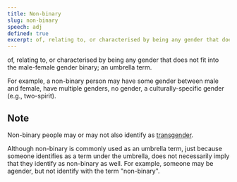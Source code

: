 ```yaml
---
title: Non-binary
slug: non-binary
speech: adj
defined: true
excerpt: of, relating to, or characterised by being any gender that does not fit into the male-female gender binary; an umbrella term.
---
```


of, relating to, or characterised by being any gender that does not fit into the male-female gender binary; an umbrella term.

For example, a non-binary person may have some gender between male and female, have multiple genders, no gender, a culturally-specific gender (e.g., two-spirit).

## Note

Non-binary people may or may not also identify as [transgender](/definitions/transgender).

Although non-binary is commonly used as an umbrella term, just because someone identifies as a term under the umbrella, does not necessarily imply that they identify as non-binary as well. For example, someone may be agender, but not identify with the term "non-binary".
